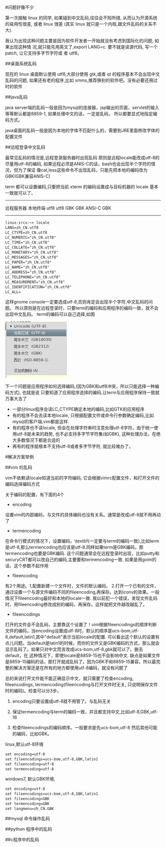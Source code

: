 #问题好像不少

第一次接触 linux 的同学, 如果碰到中文乱码,往往会不知所措, 从而认为开源系统的易用性很差,
或者 linux 很差 (其实 linux 就只是一个内核,跟文件乱码的关系不大).

我认为出现这种问题主要是因为软件开发者一开始就没有考虑到国际化的问题, 如果出现这种情
况,就只能先用英文了,export LANG=c. 要不就是读源代码, 写一个 patch, 让它支持多字节字符或
者 utf8。

##桌面系统乱码

现在的 linux 桌面默认使用 utf8,大部分使用 gtk,或者 qt 的程序基本不会出现中文乱码的问题,
如果还有老的程序,比如 xmms,推荐换别的软件吧。没有必要还用过时的软件

##java乱码

java server端的乱码一般是因为mysql的连接器，jsp输出的页面，servlet的输入等等默认都是8859-1, 如果处理中文的话，一定是乱码，
所以都要显式地指定编码方式。

java桌面的乱码一般是因为本地的字体不匹配什么的，需要到JRE里面修改字体的配置文件


##远程登录中文乱码

最常见乱码的情况是,远程登录服务器时出现乱码
原则是远程locale能改成utf-8的尽量用utf-8的编码, 如果远程必须是ANIS-C的话，bash也会出现半个字符的情况，但为了保证
像cat,less这些命令不出现乱码，只能先把本地的编码改为GBK(GBK兼容ANIS-C)

term 都可以设置编码,只要把当前 xterm 的编码设置成与目标机器的 locale 基本一致就可以了。

----------   ---------
远程服务器    本地终端
utf8          utf8
GBK           GBK
ANSI-C        GBK
----------   ---------


	linux-ircx:~> locale
	LANG=zh_CN.utf8
	LC_CTYPE=zh_CN.utf8
	LC_NUMERIC="zh_CN.utf8"
	LC_TIME="zh_CN.utf8"
	LC_COLLATE="zh_CN.utf8"
	LC_MONETARY="zh_CN.utf8"
	LC_MESSAGES="zh_CN.utf8"
	LC_PAPER="zh_CN.utf8"
	LC_NAME="zh_CN.utf8"
	LC_ADDRESS="zh_CN.utf8"
	LC_TELEPHONE="zh_CN.utf8"
	LC_MEASUREMENT="zh_CN.utf8"
	LC_IDENTIFICATION="zh_CN.utf8"
	LC_ALL=

这样gnome console一定要选成utf-8,否则肯定会出现半个字符,中文乱码的问题。
所以原则是在远程登录时，只要term的编码和应用程序的编码一致，就不会出现中文乱码。
term的编码可以自己选择,如图

![gnome console选择编码](./choose-char.png)

下一个问题是应用程序如何选择编码,(因为GBK和utf8冲突，所以只能选择一种编码方式), 也就是说
只要知道了应用程序选择的编码,让term与应用程序保持一致就万事大吉了

* 一部分linux程序会读LC\_CTYPE确定本地的编码,比如GTK的应用程序
* 有的程序不会去读本地locale, 只根据配置文件或命令行参数确定编码,比如mysql的客户端,vim都是这样.
* 有的程序也不读locale, 但会在处理字符串时注意处理utf-8字符。由于统一使用utf-8是未来的趋势, 也不必支持多字节字符集(如GBK), 这种处理办法，在绝大多数情况下都是合适的
* 再有的程序就根本不支持utf-8或者多字节字符, 就比较难办了。


#解决方案举例

##vim 的乱码

vim不依赖读locale知道当前的字符编码, 它会根据vimrc配置文件，和打开文件的编码选择编码方式


关于编码的配置，有下面的4个

* encoding 

设置vim的内部编码，与文件的具体编码也没有关系。通常是改成utf-8就不用再动了

* termencoding 

在命令行模式的情况下，设置编码，\textbf{一定要与term的编码一致},比如term是utf-8,那么termencoding也应该是utf-8.同样如果term是GBK编码，那termencoding也要是GBK编码. 这个问题通常会在远程登录时出现，比如putty和securyCRT都可以改自己的编码,主要要和termencoding一致. 如果是用gvim的话，这个参数不起作用

* fileencoding  

有2个用途。1,配置新建一个文件时，文件的默认编码。 2.打开一个已有的文件，通过设置一个与源文件编码不同的fileencoding,再保存。达到iconv的效果。一般情况下fileencoding最好和本地的locale一致. 我以前犯一个错误，发现文件乱码时，用fileencoding修改成别的编码，再保存。这样就把文件越改越乱了。

* fileencodings

打开的文件会不会乱码，主要靠这个设置了！vim根据fileencodings的顺序判断文件的编码，当encoding设置成utf-8时，默认的顺序是ucs-bom,utf-8,default,latin1,其中"default"表示当前locale的配置. 可以看出这个默认的设置有点儿问题。当default是latin1的时候，而你的文件又是GBK编码的方式，那么就会显示乱码了。如果只对中文而言改成ucs-bom,utf-8,gbk就可以了。删去default，在
这种情况下，即使locale是8859-15也不会影响中文. 缺点是如果文件是8859-15编码的话，那打开就成乱码了。因为GBK不和8859-15兼容。所以最完整的解决方案还是在所有的地方都使用utf-8编码，就没有问题了

总的来说打开文件能不能正确显示中文，就只需要了检查encoding, fileencodings, termencoding(fileencoding与打开文件时无关, 只说明保存文件时的编码)。检查可以分3步。

1. encoding只要设置成utf-8就不用管了。与乱码无关

2. 保证termencoding与term的编码一致，并且都支持中文,比如utf-8,GBK,utf-16

3. 检查fileencodings的编码顺序。一般要求是先ucs-bom,utf-8 然后其他可能的编码，比如GBK。

linux,默认utf-8环境

	set encoding=utf-8
	set fileencodings=ucs-bom,utf-8,GBK,latin1
	set fileencoding=utf-8
	set termencoding=utf-8

windows7, 默认GBK环境, 

	set encoding=utf-8
	set fileencodings=ucs-bom,utf-8,GBK,latin1
	set fileencoding=GBK
	set termencoding=GBK
	set langmenu=zh_CN.GBK

##mysql 命令操作乱码

##python 程序中的乱码

##c程序中的乱码

